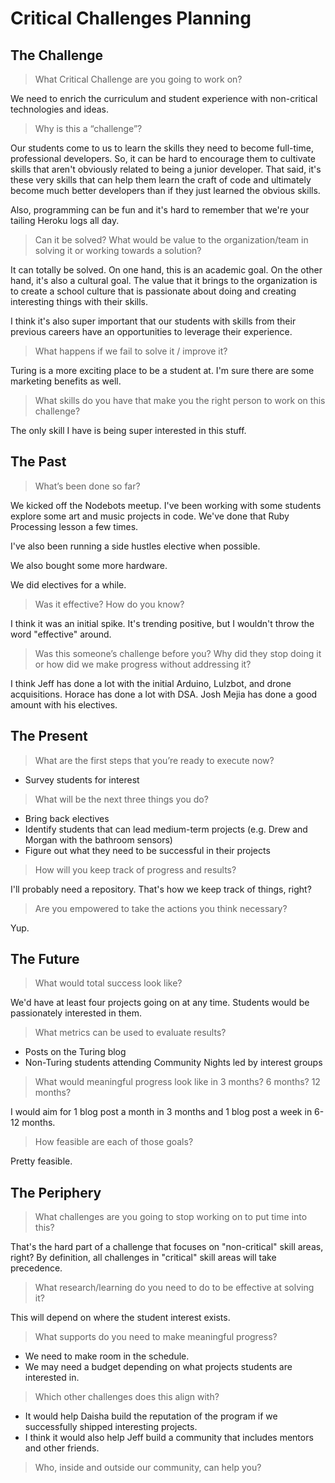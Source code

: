 # Critical Challenges Planning

## The Challenge

> What Critical Challenge are you going to work on?

We need to enrich the curriculum and student experience with non-critical technologies and ideas.

> Why is this a “challenge”?

Our students come to us to learn the skills they need to become full-time, professional developers. So, it can be hard to encourage them to cultivate skills that aren't obviously related to being a junior developer. That said, it's these very skills that can help them learn the craft of code and ultimately become much better developers than if they just learned the obvious skills.

Also, programming can be fun and it's hard to remember that we're your tailing Heroku logs all day.

> Can it be solved? What would be value to the organization/team in solving it or working towards a solution?

It can totally be solved. On one hand, this is an academic goal. On the other hand, it's also a cultural goal. The value that it brings to the organization is to create a school culture that is passionate about doing and creating interesting things with their skills.

I think it's also super important that our students with skills from their previous careers have an opportunities to leverage their experience.

> What happens if we fail to solve it / improve it?

Turing is a more exciting place to be a student at. I'm sure there are some marketing benefits as well.

> What skills do you have that make you the right person to work on this challenge?

The only skill I have is being super interested in this stuff.

## The Past

> What’s been done so far?

We kicked off the Nodebots meetup. I've been working with some students explore some art and music projects in code. We've done that Ruby Processing lesson a few times.

I've also been running a side hustles elective when possible.

We also bought some more hardware.

We did electives for a while.

> Was it effective? How do you know?

I think it was an initial spike. It's trending positive, but I wouldn't throw the word "effective" around.

> Was this someone’s challenge before you? Why did they stop doing it or how did we make progress without addressing it?

I think Jeff has done a lot with the initial Arduino, Lulzbot, and drone acquisitions. Horace has done a lot with DSA. Josh Mejia has done a good amount with his electives.

## The Present

> What are the first steps that you’re ready to execute now?

* Survey students for interest

> What will be the next three things you do?

* Bring back electives
* Identify students that can lead medium-term projects (e.g. Drew and Morgan with the bathroom sensors)
* Figure out what they need to be successful in their projects

> How will you keep track of progress and results?

I'll probably need a repository. That's how we keep track of things, right?

> Are you empowered to take the actions you think necessary?

Yup.

## The Future

> What would total success look like?

We'd have at least four projects going on at any time. Students would be passionately interested in them.

> What metrics can be used to evaluate results?

* Posts on the Turing blog
* Non-Turing students attending Community Nights led by interest groups

> What would meaningful progress look like in 3 months? 6 months? 12 months?

I would aim for 1 blog post a month in 3 months and 1 blog post a week in 6-12 months.

> How feasible are each of those goals?

Pretty feasible.

## The Periphery

> What challenges are you going to stop working on to put time into this?

That's the hard part of a challenge that focuses on "non-critical" skill areas, right? By definition, all challenges in "critical" skill areas will take precedence.

> What research/learning do you need to do to be effective at solving it?

This will depend on where the student interest exists.

> What supports do you need to make meaningful progress?

* We need to make room in the schedule.
* We may need a budget depending on what projects students are interested in.

> Which other challenges does this align with?

* It would help Daisha build the reputation of the program if we successfully shipped interesting projects.
* I think it would also help Jeff build a community that includes mentors and other friends.

> Who, inside and outside our community, can help you?
